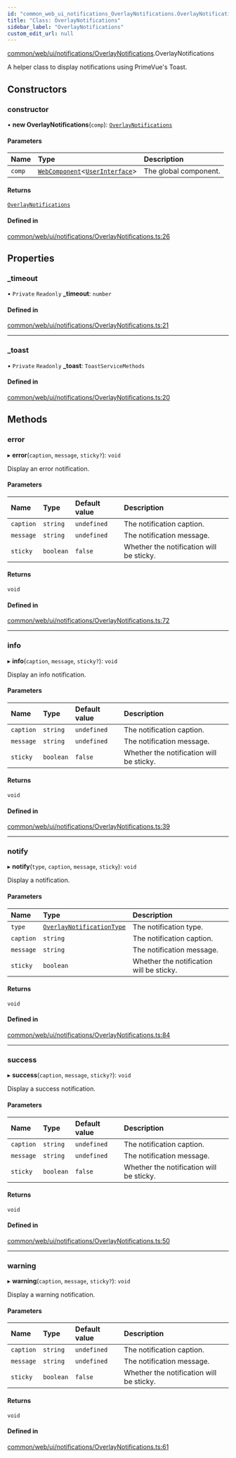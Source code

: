 ```yaml
---
id: "common_web_ui_notifications_OverlayNotifications.OverlayNotifications"
title: "Class: OverlayNotifications"
sidebar_label: "OverlayNotifications"
custom_edit_url: null
---
```


[common/web/ui/notifications/OverlayNotifications](../modules/common_web_ui_notifications_OverlayNotifications.md).OverlayNotifications

A helper class to display notifications using PrimeVue's Toast.

## Constructors

### constructor

• **new OverlayNotifications**(`comp`): [`OverlayNotifications`](common_web_ui_notifications_OverlayNotifications.OverlayNotifications.md)

#### Parameters

| Name | Type | Description |
| :------ | :------ | :------ |
| `comp` | [`WebComponent`](common_web_component_WebComponent.WebComponent.md)<[`UserInterface`](common_web_ui_UserInterface.UserInterface.md)\> | The global component. |

#### Returns

[`OverlayNotifications`](common_web_ui_notifications_OverlayNotifications.OverlayNotifications.md)

#### Defined in

[common/web/ui/notifications/OverlayNotifications.ts:26](https://github.com/Soroush9978/rds-ng/blob/165bdc6/src/common/web/ui/notifications/OverlayNotifications.ts#L26)

## Properties

### \_timeout

• `Private` `Readonly` **\_timeout**: `number`

#### Defined in

[common/web/ui/notifications/OverlayNotifications.ts:21](https://github.com/Soroush9978/rds-ng/blob/165bdc6/src/common/web/ui/notifications/OverlayNotifications.ts#L21)

___

### \_toast

• `Private` `Readonly` **\_toast**: `ToastServiceMethods`

#### Defined in

[common/web/ui/notifications/OverlayNotifications.ts:20](https://github.com/Soroush9978/rds-ng/blob/165bdc6/src/common/web/ui/notifications/OverlayNotifications.ts#L20)

## Methods

### error

▸ **error**(`caption`, `message`, `sticky?`): `void`

Display an error notification.

#### Parameters

| Name | Type | Default value | Description |
| :------ | :------ | :------ | :------ |
| `caption` | `string` | `undefined` | The notification caption. |
| `message` | `string` | `undefined` | The notification message. |
| `sticky` | `boolean` | `false` | Whether the notification will be sticky. |

#### Returns

`void`

#### Defined in

[common/web/ui/notifications/OverlayNotifications.ts:72](https://github.com/Soroush9978/rds-ng/blob/165bdc6/src/common/web/ui/notifications/OverlayNotifications.ts#L72)

___

### info

▸ **info**(`caption`, `message`, `sticky?`): `void`

Display an info notification.

#### Parameters

| Name | Type | Default value | Description |
| :------ | :------ | :------ | :------ |
| `caption` | `string` | `undefined` | The notification caption. |
| `message` | `string` | `undefined` | The notification message. |
| `sticky` | `boolean` | `false` | Whether the notification will be sticky. |

#### Returns

`void`

#### Defined in

[common/web/ui/notifications/OverlayNotifications.ts:39](https://github.com/Soroush9978/rds-ng/blob/165bdc6/src/common/web/ui/notifications/OverlayNotifications.ts#L39)

___

### notify

▸ **notify**(`type`, `caption`, `message`, `sticky`): `void`

Display a notification.

#### Parameters

| Name | Type | Description |
| :------ | :------ | :------ |
| `type` | [`OverlayNotificationType`](../enums/common_web_ui_notifications_OverlayNotifications.OverlayNotificationType.md) | The notification type. |
| `caption` | `string` | The notification caption. |
| `message` | `string` | The notification message. |
| `sticky` | `boolean` | Whether the notification will be sticky. |

#### Returns

`void`

#### Defined in

[common/web/ui/notifications/OverlayNotifications.ts:84](https://github.com/Soroush9978/rds-ng/blob/165bdc6/src/common/web/ui/notifications/OverlayNotifications.ts#L84)

___

### success

▸ **success**(`caption`, `message`, `sticky?`): `void`

Display a success notification.

#### Parameters

| Name | Type | Default value | Description |
| :------ | :------ | :------ | :------ |
| `caption` | `string` | `undefined` | The notification caption. |
| `message` | `string` | `undefined` | The notification message. |
| `sticky` | `boolean` | `false` | Whether the notification will be sticky. |

#### Returns

`void`

#### Defined in

[common/web/ui/notifications/OverlayNotifications.ts:50](https://github.com/Soroush9978/rds-ng/blob/165bdc6/src/common/web/ui/notifications/OverlayNotifications.ts#L50)

___

### warning

▸ **warning**(`caption`, `message`, `sticky?`): `void`

Display a warning notification.

#### Parameters

| Name | Type | Default value | Description |
| :------ | :------ | :------ | :------ |
| `caption` | `string` | `undefined` | The notification caption. |
| `message` | `string` | `undefined` | The notification message. |
| `sticky` | `boolean` | `false` | Whether the notification will be sticky. |

#### Returns

`void`

#### Defined in

[common/web/ui/notifications/OverlayNotifications.ts:61](https://github.com/Soroush9978/rds-ng/blob/165bdc6/src/common/web/ui/notifications/OverlayNotifications.ts#L61)
